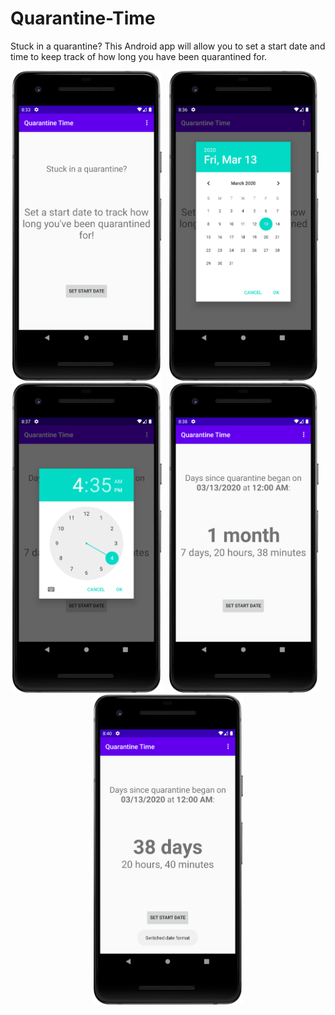 # Quarantine-Time
Stuck in a quarantine? This Android app will allow you to set a start date and time to keep track of how long you have been quarantined for.

<p align="center">
  <img src=screenshots/home_empty.png width="239" height="496"> &nbsp; <img src=screenshots/date_picker.png width="239" height="496"> &nbsp; <img src=screenshots/time_picker.png width="239" height="496"> &nbsp; <img src=screenshots/home_format_yearmonth.png width="239" height="496"> &nbsp; <img src=screenshots/home_format_fulldays_alt.png width="239" height="496">
</p>
